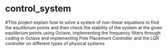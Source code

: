 # control_system
#This project explain how to solve a system of non-linear equations to find the equilibrium points and then check the stability of the system at the given equilibrium points using Octave, implementing the frequency filters through coding in Octave and implementing Pole Placement Controller and the LQR controller on different types of physical systems

